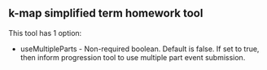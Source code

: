 ## k-map simplified term homework tool

This tool has 1 option:
* useMultipleParts - Non-required boolean. Default is false. If set to true, then inform progression tool to use multiple part event submission.